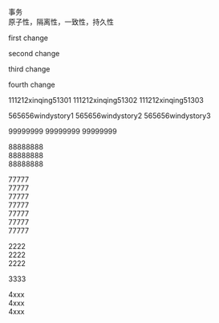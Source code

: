 事务  
原子性，隔离性，一致性，持久性

first change

second change

third change

fourth change

111212xinqing51301
111212xinqing51302
111212xinqing51303

565656windystory1
565656windystory2
565656windystory3

99999999
99999999
99999999


88888888  
88888888  
88888888  


77777  
77777  
77777  
77777  
77777  
77777  
77777  

2222  
2222  
2222  

3333  

4xxx  
4xxx  
4xxx  